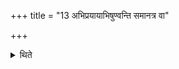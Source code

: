 +++
title = "13 अभिप्रयायाभिषुण्वन्ति समानत्र वा"

+++

<details><summary>थिते</summary>

अभिप्रयायाभिषुण्वन्ति समानत्र वा १३
</details>
